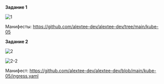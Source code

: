 **Задание 1**

![1](https://github.com/user-attachments/assets/f6aa2aa9-0389-49fb-9270-6b5b30be7c2a)

Манифесты: https://github.com/alextee-dev/alextee-dev/tree/main/kube-05

**Задание 2**

![2](https://github.com/user-attachments/assets/401eb28b-fab5-4538-98fa-ba9b60ccee5d)

![2-2](https://github.com/user-attachments/assets/b9af420c-a1b0-4f29-907e-dc823084d5bc)

Манифест: https://github.com/alextee-dev/alextee-dev/blob/main/kube-05/ingress.yaml
